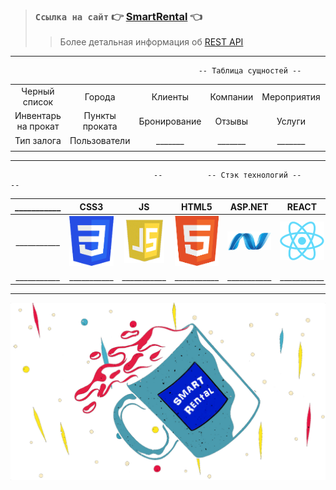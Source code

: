> ### `Ссылка на сайт` 👉 [SmartRental](https://u1382784.plsk.regruhosting.ru/) 👈
> > Более детальная информация об [REST API](https://u1382784.plsk.regruhosting.ru/swagger/index.html)

____
                                              -- Таблица сущностей --
                                                         
|               |               |               |               |               |               |               |
|:-------------:|:-------------:|:-------------:|:-------------:|:-------------:|:-------------:|:-------------:|
| Черный список | Города | Клиенты | Компании | Мероприятия | Участники мероприятия | Инвентарь |
| Инвентарь на прокат | Пункты проката | Бронирование | Отзывы | Услуги | Команды | Тип инвентаря |
| Тип залога | Пользователи | _______ | _______ | _______ | _______ | _______ |
|               |               |               |               |               |               |               |

____
                                    --          -- Стэк технологий --          -- 


|___________|      CSS3         |      JS         |       HTML5        |      ASP.NET        |        REACT       | ___________|
|:-------------:|:-------------:|:-------------:|:-------------:|:-------------:|:-------------:|:-------------:|
|___________| ![CSS](https://github.com/nikita155/SMARTRentalImg/blob/main/css3.png "i1") | ![JS](https://github.com/nikita155/SMARTRentalImg/blob/main/js.png "i2") | ![HTML](https://github.com/nikita155/SMARTRentalImg/blob/main/html.png "i3") | ![ASP.NET](https://github.com/nikita155/SMARTRentalImg/blob/main/asp.png "i4") | ![react](https://github.com/nikita155/SMARTRentalImg/blob/main/react.png "i5") | ___________|
|___________| ___________ | ___________ | ___________ | ___________ | ___________ | ___________|



____
![Coffe](https://github.com/nikita155/SMARTRentalImg/blob/main/coffe.png "coffe")
